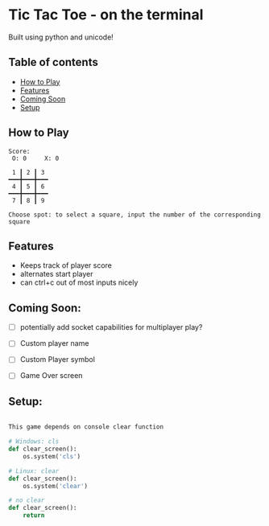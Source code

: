 # Tic Tac Toe - on the terminal
Built using python and unicode!
## Table of contents
* [How to Play](#How-to-Play)
* [Features](#Features)
* [Coming Soon](#Coming-Soon)
* [Setup](#Setup)


## How to Play

```
Score:
 O: 0     X: 0
 
 1 ┃ 2 ┃ 3  
━━━╋━━━╋━━━
 4 ┃ 5 ┃ 6 
━━━╋━━━╋━━━
 7 ┃ 8 ┃ 9 

Choose spot: to select a square, input the number of the corresponding square
```


## Features
- Keeps track of player score
- alternates start player
- can ctrl+c out of most inputs nicely

## Coming Soon:
- [ ] potentially add socket capabilities for multiplayer play?
- [ ] Custom player name
- [ ] Custom Player symbol
- [ ] Game Over screen


## Setup:
```python

This game depends on console clear function

# Windows: cls
def clear_screen(): 
    os.system('cls')

# Linux: clear
def clear_screen(): 
    os.system('clear')

# no clear
def clear_screen(): 
    return

```



